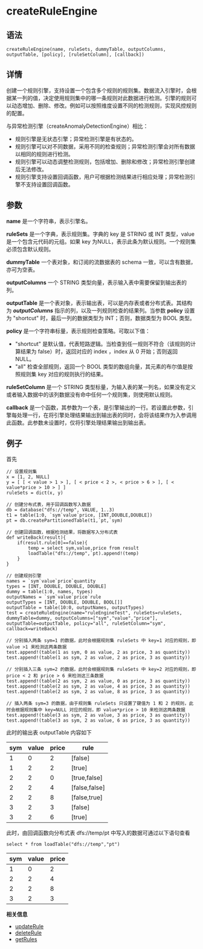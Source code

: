 # createRuleEngine

## 语法

`createRuleEngine(name, ruleSets, dummyTable, outputColumns, outputTable,
[policy], [ruleSetColumn], [callback])`

## 详情

创建一个规则引擎，支持设置一个包含多个规则的规则集。数据流入引擎时，会根据某一列的值，决定使用规则集中的哪一条规则对此数据进行检测。引擎的规则可以动态增加、删除、修改。例如可以按照维度设置不同的检测规则，实现风控规则的配置。

与异常检测引擎（createAnomalyDetectionEngine）相比：

* 规则引擎是无状态引擎；异常检测引擎是有状态的。
* 规则引擎可以对不同数据，采用不同的检查规则；异常检测引擎会对所有数据以相同的规则进行检测。
* 规则引擎可以动态调整检测规则，包括增加、删除和修改；异常检测引擎创建后无法修改。
* 规则引擎支持设置回调函数，用户可根据检测结果进行相应处理；异常检测引擎不支持设置回调函数。

## 参数

**name** 是一个字符串，表示引擎名。

**ruleSets** 是一个字典，表示规则集。字典的 key 是 STRING 或 INT 类型，value
是一个包含元代码的元组。如果 key 为NULL，表示此条为默认规则。一个规则集必须包含默认规则。

**dummyTable** 一个表对象，和订阅的流数据表的 schema 一致，可以含有数据，亦可为空表。

**outputColumns** 一个 STRING 类型向量，表示输入表中需要保留到输出表的列。

**outputTable** 是一个表对象，表示输出表，可以是内存表或者分布式表。其结构为 ***outputColumns***
指示的列，以及一列规则检查的结果列。当参数 **policy** 设置为 "shortcut" 时，最后一列的数据类型为 INT；否则，数据类型为 BOOL
类型。

**policy** 是一个字符串标量，表示规则检查策略。可取以下值：

* "shortcut" 是默认值，代表短路逻辑。当检查到任一规则不符合（该规则的计算结果为 false）时，返回对应的 index ，index 从
  0 开始；否则返回 NULL。
* "all" 检查全部规则，返回一个 BOOL 类型的数组向量，其元素的布尔值是按照规则集 key 对应的规则执行的结果。

**ruleSetColumn** 是一个 STRING
类型标量，为输入表的某一列名，如果没有定义或者输入数据中的该列数据没有命中任何一个规则集，则使用默认规则。

**callback**
是一个函数，其参数为一个表，是引擎输出的一行。若设置此参数，引擎每处理一行，在将引擎处理结果输出到输出表的同时，会将该结果作为入参调用此函数。此参数未设置时，仅将引擎处理结果输出到输出表。

## 例子

首先

```
// 设置规则集
x = [1, 2, NULL]
y = [ [ < value > 1 > ], [ < price < 2 >, < price > 6 > ], [ < value*price > 10 > ] ]
ruleSets = dict(x, y)

// 创建分布式表，用于回调函数写入数据
db = database("dfs://temp", VALUE, 1..3)
t1 = table(1:0, `sym`value`price, [INT,DOUBLE,DOUBLE])
pt = db.createPartitionedTable(t1,`pt,`sym)

// 创建回调函数，根据检测结果，将数据写入分布式表
def writeBack(result){
    if(result.rule[0]==false){
        temp = select sym,value,price from result
        loadTable("dfs://temp",`pt).append!(temp)
    }
}

// 创建规则引擎
names = `sym`value`price`quantity
types = [INT, DOUBLE, DOUBLE, DOUBLE]
dummy = table(1:0, names, types)
outputNames = `sym`value`price`rule
outputTypes = [INT, DOUBLE, DOUBLE, BOOL[]]
outputTable = table(10:0, outputNames, outputTypes)
test = createRuleEngine(name="ruleEngineTest", ruleSets=ruleSets, dummyTable=dummy, outputColumns=["sym","value","price"], outputTable=outputTable, policy="all", ruleSetColumn="sym", callback=writeBack)

// 分别插入两条 sym=1 的数据，此时会根据规则集 ruleSets 中 key=1 对应的规则，即 value >1 来检测这两条数据
test.append!(table(1 as sym, 0 as value, 2 as price, 3 as quantity))
test.append!(table(1 as sym, 2 as value, 2 as price, 3 as quantity))

// 分别插入三条 sym=2 的数据，此时会根据规则集 ruleSets 中 key=2 对应的规则，即 price < 2 和 price > 6 来检测这三条数据
test.append!(table(2 as sym, 2 as value, 0 as price, 3 as quantity))
test.append!(table(2 as sym, 2 as value, 4 as price, 3 as quantity))
test.append!(table(2 as sym, 2 as value, 8 as price, 3 as quantity))

// 插入两条 sym=3 的数据，由于规则集 ruleSets 只设置了键值为 1 和 2 的规则，此时会根据规则集中 key=NULL 对应的规则，即 value*price > 10 来检测这两条数据
test.append!(table(3 as sym, 2 as value, 3 as price, 3 as quantity))
test.append!(table(3 as sym, 2 as value, 6 as price, 3 as quantity))

```

此时的输出表 outputTable 内容如下

| sym | value | price | rule |
| --- | --- | --- | --- |
| 1 | 0 | 2 | [false] |
| 1 | 2 | 2 | [true] |
| 2 | 2 | 0 | [true,false] |
| 2 | 2 | 4 | [false,false] |
| 2 | 2 | 8 | [false,true] |
| 3 | 2 | 3 | [false] |
| 3 | 2 | 6 | [true] |

此时，由回调函数向分布式表 dfs://temp/pt
中写入的数据可通过以下语句查看

```
select * from loadTable("dfs://temp","pt")
```

| sym | value | price |
| --- | --- | --- |
| 1 | 0 | 2 |
| 2 | 2 | 4 |
| 2 | 2 | 8 |
| 3 | 2 | 3 |

**相关信息**

* [updateRule](../u/updateRule.html "updateRule")
* [deleteRule](../d/deleteRule.html "deleteRule")
* [getRules](../g/getrules.html "getRules")


